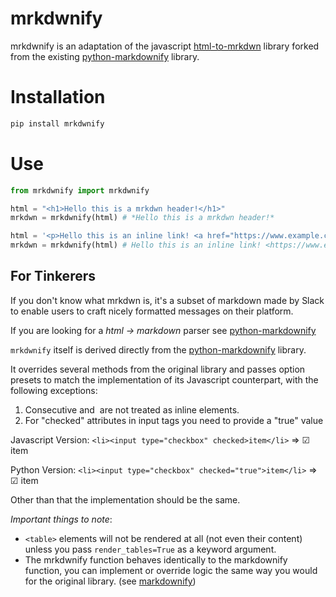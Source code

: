 # mrkdwnify
mrkdwnify is an adaptation of the javascript [html-to-mrkdwn](https://github.com/integrations/html-to-mrkdwn) library forked from the existing [python-markdownify](https://github.com/matthewwithanm/python-markdownify) library.

# Installation 
```bash
pip install mrkdwnify
```

# Use

```python
from mrkdwnify import mrkdwnify

html = "<h1>Hello this is a mrkdwn header!</h1>"
mrkdwn = mrkdwnify(html) # *Hello this is a mrkdwn header!*

html = '<p>Hello this is an inline link! <a href="https://www.example.com">Example</a></p>'
mrkdwn = mrkdwnify(html) # Hello this is an inline link! <https://www.example.com|Example>
```

## For Tinkerers

If you don't know what mrkdwn is, it's a subset of markdown made by Slack to enable users to craft nicely formatted messages on their platform.

If you are looking for a *html -> markdown* parser see [python-markdownify](https://github.com/matthewwithanm/python-markdownify)

`mrkdwnify` itself is derived directly from the [python-markdownify](https://github.com/matthewwithanm/python-markdownify) library.

It overrides several methods from the original library and passes option presets to match the implementation of its Javascript counterpart, with the following exceptions:

1. Consecutive <a> and <img> are not treated as inline elements.
2. For "checked" attributes in input tags you need to provide a "true" value

Javascript Version:
```<li><input type="checkbox" checked>item</li>``` => ☑︎ item

Python Version: 
```<li><input type="checkbox" checked="true">item</li>``` => ☑︎ item

Other than that the implementation should be the same.

*Important things to note*:
- ```<table>``` elements will not be rendered at all (not even their content) unless you pass `render_tables=True` as a keyword argument.
- The mrkdwnify function behaves identically to the markdownify function, you can implement or override logic the same way you would for the original library. (see [markdownify](https://github.com/matthewwithanm/python-markdownify))

